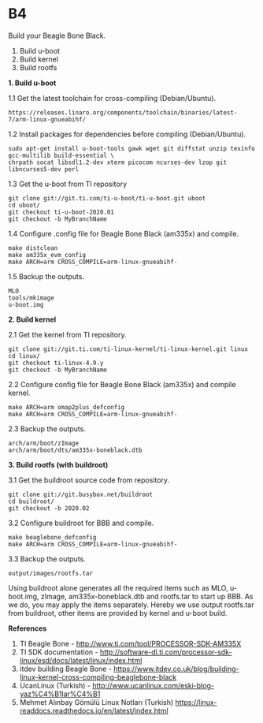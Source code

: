 # B4
Build your Beagle Bone Black.

1. Build u-boot
2. Build kernel
3. Build rootfs

**1. Build u-boot**

1.1  Get the latest toolchain for cross-compiling (Debian/Ubuntu).

```
https://releases.linaro.org/components/toolchain/binaries/latest-7/arm-linux-gnueabihf/
```

1.2  Install packages for dependencies before compiling (Debian/Ubuntu).

```
sudo apt-get install u-boot-tools gawk wget git diffstat unzip texinfo gcc-multilib build-essential \ 
chrpath socat libsdl1.2-dev xterm picocom ncurses-dev lzop git libncurses5-dev perl
```

1.3  Get the u-boot from TI repository

```
git clone git://git.ti.com/ti-u-boot/ti-u-boot.git uboot
cd uboot/
git checkout ti-u-boot-2020.01
git checkout -b MyBranchName
```

1.4  Configure .config file for Beagle Bone Black (am335x) and compile.

```
make distclean
make am335x_evm_config
make ARCH=arm CROSS_COMPILE=arm-linux-gnueabihf-
```

1.5  Backup the outputs.
```
MLO
tools/mkimage
u-boot.img
```

**2. Build kernel**

2.1  Get the kernel from TI repository.

```
git clone git://git.ti.com/ti-linux-kernel/ti-linux-kernel.git linux
cd linux/
git checkout ti-linux-4.9.y 
git checkout -b MyBranchName
```
2.2  Configure config file for Beagle Bone Black (am335x) and compile kernel.

```
make ARCH=arm omap2plus_defconfig
make ARCH=arm CROSS_COMPILE=arm-linux-gnueabihf-
```
2.3  Backup the outputs.

```
arch/arm/boot/zImage
arch/arm/boot/dts/am335x-boneblack.dtb
```

**3.  Build rootfs (with buildroot)**

3.1  Get the buildroot source code from repository.

```
git clone git://git.busybox.net/buildroot
cd buildroot/
git checkout -b 2020.02
```
3.2  Configure buildroot for BBB and compile.

```
make beaglebone_defconfig
make ARCH=arm CROSS_COMPILE=arm-linux-gnueabihf-
```

3.3  Backup the outputs.

```
output/images/rootfs.tar
```

Using buildroot alone generates all the required items such as MLO, u-boot.img, zImage, am335x-boneblack.dtb and rootfs.tar to start up BBB. As we do, you may apply the items separately. Hereby we use output rootfs.tar from buildroot, other items are provided by kernel and u-boot build.

**References**
1. TI Beagle Bone - http://www.ti.com/tool/PROCESSOR-SDK-AM335X
2. TI SDK documentation - http://software-dl.ti.com/processor-sdk-linux/esd/docs/latest/linux/index.html
3. itdev building Beagle Bone - https://www.itdev.co.uk/blog/building-linux-kernel-cross-compiling-beaglebone-black
4. UcanLinux (Turkish) - http://www.ucanlinux.com/eski-blog-yaz%C4%B1lar%C4%B1
5. Mehmet Alınbay Gömülü Linux Notları (Turkish) https://linux-readdocs.readthedocs.io/en/latest/index.html





